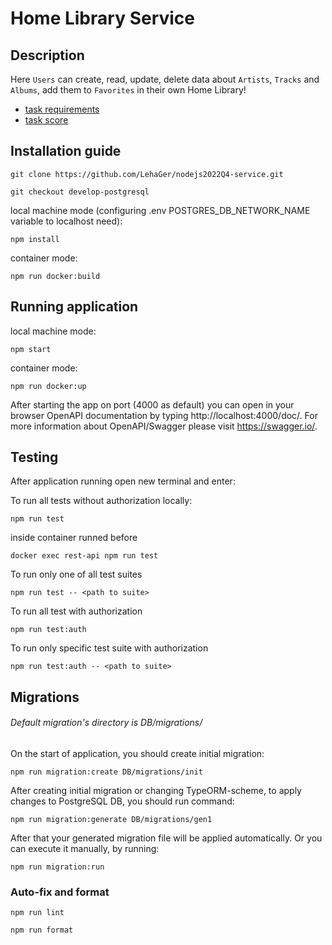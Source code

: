 # Home Library Service

## Description

Here `Users` can create, read, update, delete data about `Artists`, `Tracks` and `Albums`, add them to `Favorites` in their own Home Library!
- [task requirements](https://github.com/AlreadyBored/nodejs-assignments/blob/main/assignments/database-orm/assignment.md)
- [task score](https://github.com/AlreadyBored/nodejs-assignments/blob/main/assignments/database-orm/score.md)

## Installation guide

```
git clone https://github.com/LehaGer/nodejs2022Q4-service.git
```

```
git checkout develop-postgresql
```
local machine mode (configuring .env POSTGRES_DB_NETWORK_NAME variable to localhost need):
```
npm install
```
container mode:
```
npm run docker:build
```

## Running application

local machine mode:
```
npm start
```
container mode:
```
npm run docker:up
```

After starting the app on port (4000 as default) you can open
in your browser OpenAPI documentation by typing http://localhost:4000/doc/.
For more information about OpenAPI/Swagger please visit https://swagger.io/.

## Testing

After application running open new terminal and enter:

To run all tests without authorization locally:

```
npm run test
```
inside container runned before
```
docker exec rest-api npm run test 
```


To run only one of all test suites

```
npm run test -- <path to suite>
```

To run all test with authorization

```
npm run test:auth
```

To run only specific test suite with authorization

```
npm run test:auth -- <path to suite>
```

## Migrations

###### Default migration's directory is DB/migrations/

On the start of application, you should create initial migration:
```
npm run migration:create DB/migrations/init
```
After creating initial migration or changing TypeORM-scheme, to apply changes to PostgreSQL DB, you should run command:
```
npm run migration:generate DB/migrations/gen1
```
After that your generated migration file will be applied automatically. Or you can execute it manually, by running:
```
npm run migration:run
```

### Auto-fix and format

```
npm run lint
```

```
npm run format
```

